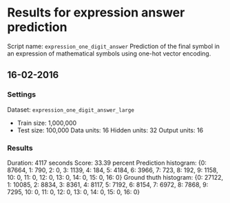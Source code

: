 # Results for expression answer prediction
Script name: `expression_one_digit_answer`
Prediction of the final symbol in an expression of mathematical symbols using one-hot vector encoding. 

## 16-02-2016
### Settings
Dataset: `expression_one_digit_answer_large`
* Train size: 1,000,000
* Test size: 100,000
Data units: 16
Hidden units: 32
Output units: 16

### Results
Duration: 4117 seconds
Score: 33.39 percent
Prediction histogram:   {0: 87664, 1: 790, 2: 0, 3: 1139, 4: 184, 5: 4184, 6: 3966, 7: 723, 8: 192, 9: 1158, 10: 0, 11: 0, 12: 0, 13: 0, 14: 0, 15: 0, 16: 0}
Ground thuth histogram: {0: 27122, 1: 10085, 2: 8834, 3: 8361, 4: 8117, 5: 7192, 6: 8154, 7: 6972, 8: 7868, 9: 7295, 10: 0, 11: 0, 12: 0, 13: 0, 14: 0, 15: 0, 16: 0}